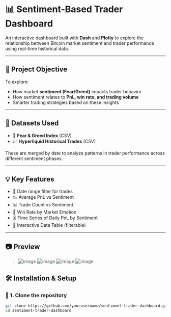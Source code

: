 # 📊 Sentiment-Based Trader Dashboard

An interactive dashboard built with **Dash** and **Plotly** to explore the relationship between Bitcoin market sentiment and trader performance using real-time historical data.

---

## 🚀 Project Objective

To explore:
- How market **sentiment (Fear/Greed)** impacts trader behavior
- How sentiment relates to **PnL, win rate, and trading volume**
- Smarter trading strategies based on these insights

---

## 📁 Datasets Used

- 📅 **Fear & Greed Index** (CSV)
- 📈 **Hyperliquid Historical Trades** (CSV)

These are merged by date to analyze patterns in trader performance across different sentiment phases.

---

## 💡 Key Features

- 📅 Date range filter for trades
- 📉 Average PnL vs Sentiment
- 📊 Trade Count vs Sentiment
- 🧠 Win Rate by Market Emotion
- ⏳ Time Series of Daily PnL by Sentiment
- 🔎 Interactive Data Table (filterable)

---

## 📷 Preview

>![image](https://github.com/user-attachments/assets/978eb1b3-7089-423e-a456-f3e94854f118)
>![image](https://github.com/user-attachments/assets/29616ba3-3e1d-4753-a64e-644997653e88)
>![image](https://github.com/user-attachments/assets/cd4b35f7-abde-4c70-a146-0d4167366838)
>![image](https://github.com/user-attachments/assets/10bd14cd-fc78-412d-a3f5-67db03a86532)





## 🛠️ Installation & Setup

### 🔧 1. Clone the repository
```bash
git clone https://github.com/yourusername/sentiment-trader-dashboard.git
cd sentiment-trader-dashboard
